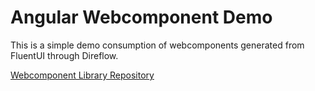 # Angular Webcomponent Demo

This is a simple demo consumption of webcomponents generated from FluentUI through Direflow.

[Webcomponent Library Repository](https://github.com/srm985/fluent-webcomponent-exporter)
